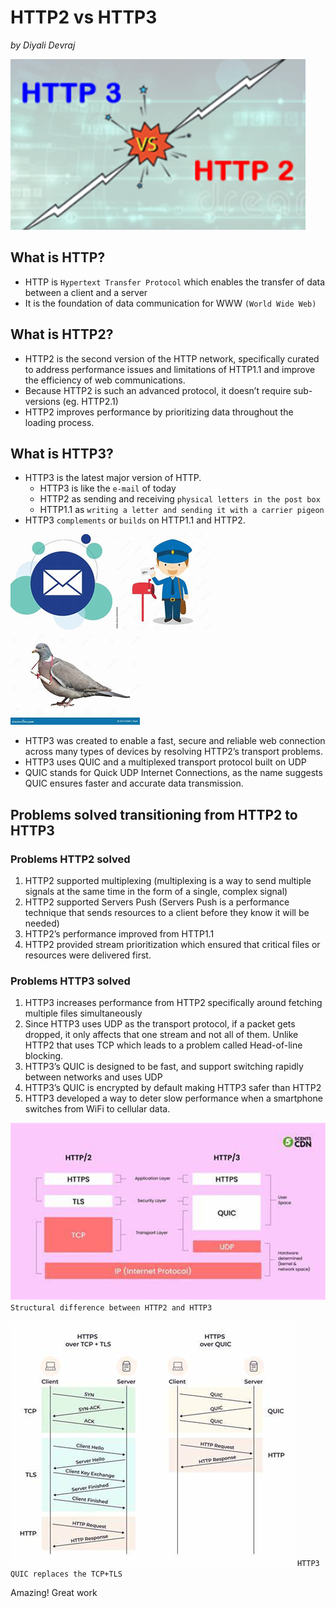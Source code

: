 # **HTTP2 vs HTTP3**

_by Diyali Devraj_

![alt text](image.png)

## **What is HTTP?**

- HTTP is `Hypertext Transfer Protocol` which enables the transfer of data between a client and a server
- It is the foundation of data communication for WWW `(World Wide Web) `

## **What is HTTP2?**

- HTTP2 is the second version of the HTTP network, specifically curated to address performance issues and limitations of HTTP1.1 and improve the efficiency of web communications.
- Because HTTP2 is such an advanced protocol, it doesn’t require sub-versions (eg. HTTP2.1)
- HTTP2 improves performance by prioritizing data throughout the loading process.

## **What is HTTP3?**

- HTTP3 is the latest major version of HTTP.
  - HTTP3 is like the `e-mail` of today
  - HTTP2 as sending and receiving `physical letters in the post box`
  - HTTP1.1 as `writing a letter and sending it with a carrier pigeon`
- HTTP3 `complements` or `builds` on HTTP1.1 and HTTP2.

![alt text](image-1.png) ![alt text](image-2.png) ![alt text](image-3.png)

- HTTP3 was created to enable a fast, secure and reliable web connection across many types of devices by resolving HTTP2’s transport problems.
- HTTP3 uses QUIC and a multiplexed transport protocol built on UDP
- QUIC stands for Quick UDP Internet Connections, as the name suggests QUIC ensures faster and accurate data transmission.

## **Problems solved transitioning from HTTP2 to HTTP3**

### Problems HTTP2 solved

1. HTTP2 supported multiplexing (multiplexing is a way to send multiple signals at the same time in the form of a single, complex signal)
2. HTTP2 supported Servers Push (Servers Push is a performance technique that sends resources to a client before they know it will be needed)
3. HTTP2’s performance improved from HTTP1.1
4. HTTP2 provided stream prioritization which ensured that critical files or resources were delivered first.

### Problems HTTP3 solved

1. HTTP3 increases performance from HTTP2 specifically around fetching multiple files simultaneously
2. Since HTTP3 uses UDP as the transport protocol, if a packet gets dropped, it only affects that one stream and not all of them. Unlike HTTP2 that uses TCP which leads to a problem called Head-of-line blocking.
3. HTTP3’s QUIC is designed to be fast, and support switching rapidly between networks and uses UDP
4. HTTP3’s QUIC is encrypted by default making HTTP3 safer than HTTP2
5. HTTP3 developed a way to deter slow performance when a smartphone switches from WiFi to cellular data.

![alt text](image-4.png)
`Structural difference between HTTP2 and HTTP3`

![alt text](image-5.png)
`HTTP3 QUIC replaces the TCP+TLS`

Amazing!
Great work
